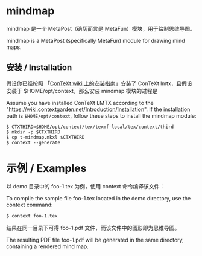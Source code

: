 # mindmap

mindmap 是一个 MetaPost（确切而言是 MetaFun）模块，用于绘制思维导图。

mindmap is a MetaPost (specifically MetaFun) module for drawing mind maps.

## 安装 / Installation

假设你已经按照 「[ConTeXt wiki 上的安装指南](https://wiki.contextgarden.net/Introduction/Installation)」安装了 ConTeXt lmtx，且假设安装于 $HOME/opt/context，那么安装 mindmap 模块的过程是

Assume you have installed ConTeXt LMTX according to the "https://wiki.contextgarden.net/Introduction/Installation". If the installation path is `$HOME/opt/context`, follow these steps to install the mindmap module:

```console
$ CTXTHIRD=$HOME/opt/context/tex/texmf-local/tex/context/third
$ mkdir -p $CTXTHIRD
$ cp t-mindmap.mkxl $CTXTHIRD
$ context --generate
```

# 示例 / Examples

以 demo 目录中的 foo-1.tex 为例，使用 context 命令编译该文件：

To compile the sample file foo-1.tex located in the demo directory, use the context command:

```console
$ context foo-1.tex
```

结果在同一目录下可得 foo-1.pdf 文件，而该文件中的图形即为思维导图。

The resulting PDF file foo-1.pdf will be generated in the same directory, containing a rendered mind map.
